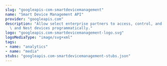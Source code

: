 ```yaml
---
slug: "googleapis-com-smartdevicemanagement"
name: "Smart Device Management API"
provider: "googleapis.com"
description: "Allow select enterprise partners to access, control, and manage Google\
  \ and Nest devices programmatically."
logo: "googleapis.com-smartdevicemanagement-logo.svg"
logoMediaType: "image/svg+xml"
tags:
- name: "analytics"
- name: "media"
stubs: "googleapis.com-smartdevicemanagement-stubs.json"
---
```

